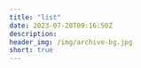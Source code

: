 ```yaml
---
title: "list"
date: 2023-07-20T09:16:50Z
description: 
header_img: /img/archive-bg.jpg
short: true
---
```


